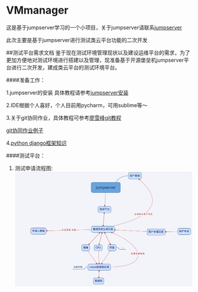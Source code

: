 # VMmanager
这是基于jumpserver学习的一个小项目，关于jumpserver请联系[jumpserver](http://www.jumpserver.org)

此次主要是基于jumpserver进行测试类云平台功能的二次开发

##测试平台需求文档
   鉴于现在测试环境管理现状以及建设运维平台的需求，为了更加方便地对测试环境进行搭建以及管理，现准备基于开源堡垒机jumpserver平台进行二次开发，建成类云平台的测试环境平台。

####准备工作：
 
 1.jumpserver的安装
   具体教程请参考[jumpserver安装](https://github.com/jumpserver/jumpserver/wiki/Quickinstall)

2.IDE根据个人喜好，个人目前用pycharm，可用sublime等～

3.关于git协同作业，具体教程可参考[廖雪峰git教程](http://www.liaoxuefeng.com/wiki/0013739516305929606dd18361248578c67b8067c8c017b000)

 [git协同作业例子](http://blog.csdn.net/daydring/article/details/25065419)

4.[python django框架知识](http://www.ziqiangxuetang.com/django/django-tutorial.html)

####测试平台：
 1. 测试申请流程图:
     ![流程图](https://github.com/Cheukdarsy/learngit/blob/master/xmid.png)
